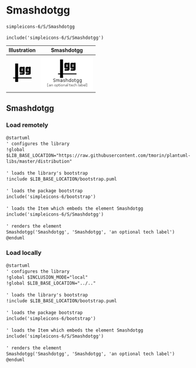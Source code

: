 # Smashdotgg


```text
simpleicons-6/S/Smashdotgg
```

```text
include('simpleicons-6/S/Smashdotgg')
```



| Illustration | Smashdotgg |
| :---: | :---: |
| ![illustration for Illustration](../../simpleicons-6/S/Smashdotgg.png) | ![illustration for Smashdotgg](../../simpleicons-6/S/Smashdotgg.Local.png) |




## Smashdotgg

### Load remotely
```plantuml
@startuml
' configures the library
!global $LIB_BASE_LOCATION="https://raw.githubusercontent.com/tmorin/plantuml-libs/master/distribution"

' loads the library's bootstrap
!include $LIB_BASE_LOCATION/bootstrap.puml

' loads the package bootstrap
include('simpleicons-6/bootstrap')

' loads the Item which embeds the element Smashdotgg
include('simpleicons-6/S/Smashdotgg')

' renders the element
Smashdotgg('Smashdotgg', 'Smashdotgg', 'an optional tech label')
@enduml
```

### Load locally
```plantuml
@startuml
' configures the library
!global $INCLUSION_MODE="local"
!global $LIB_BASE_LOCATION="../.."

' loads the library's bootstrap
!include $LIB_BASE_LOCATION/bootstrap.puml

' loads the package bootstrap
include('simpleicons-6/bootstrap')

' loads the Item which embeds the element Smashdotgg
include('simpleicons-6/S/Smashdotgg')

' renders the element
Smashdotgg('Smashdotgg', 'Smashdotgg', 'an optional tech label')
@enduml
```

